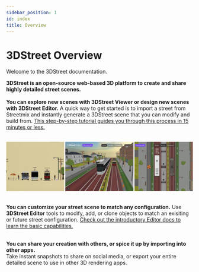 ```yaml
---
sidebar_position: 1
id: index
title: Overview
---
```


# 3DStreet Overview

Welcome to the 3DStreet documentation.

**3DStreet is an open-source web-based 3D platform to create and share highly detailed street scenes.** 
<br/>
<br/>
**You can explore new scenes with 3DStreet Viewer or design new scenes with 3DStreet Editor.** A quick way to get started is to import a street from Streetmix and instantly generate a 3DStreet scene that you can modify and build from. [This step-by-step tutorial guides you through this process in 15 minutes or less.](/docs/getting-started)
<br/>
<br/>

![Screenshot of 3 different camera perspectives from 3DStreet Editor.](/img/docs/3dstreet-editor-camera-combo-views.jpg)
<br/>
<br/>

**You can customize your street scene to match any configuration.** Use **3DStreet Editor** tools to modify, add, or clone objects to match an exisiting or future street configuration. [Check out the introductory Editor docs to learn the basic capabilities.](./3dstreet-editor/overview-3dstreet-editor)
<br/>
<br/>

**You can share your creation with others, or spice it up by importing into other apps.** 
<br/>
Take instant snapshots to share on social media, or export your entire detailed scene to use in other 3D rendering apps.
